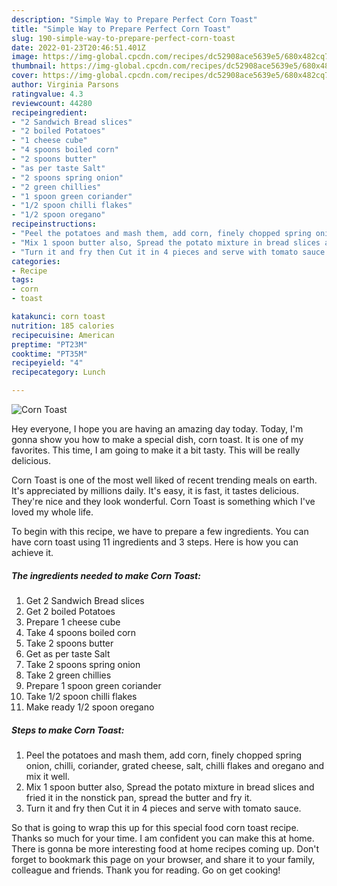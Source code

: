 ```yaml
---
description: "Simple Way to Prepare Perfect Corn Toast"
title: "Simple Way to Prepare Perfect Corn Toast"
slug: 190-simple-way-to-prepare-perfect-corn-toast
date: 2022-01-23T20:46:51.401Z
image: https://img-global.cpcdn.com/recipes/dc52908ace5639e5/680x482cq70/corn-toast-recipe-main-photo.jpg
thumbnail: https://img-global.cpcdn.com/recipes/dc52908ace5639e5/680x482cq70/corn-toast-recipe-main-photo.jpg
cover: https://img-global.cpcdn.com/recipes/dc52908ace5639e5/680x482cq70/corn-toast-recipe-main-photo.jpg
author: Virginia Parsons
ratingvalue: 4.3
reviewcount: 44280
recipeingredient:
- "2 Sandwich Bread slices"
- "2 boiled Potatoes"
- "1 cheese cube"
- "4 spoons boiled corn"
- "2 spoons butter"
- "as per taste Salt"
- "2 spoons spring onion"
- "2 green chillies"
- "1 spoon green coriander"
- "1/2 spoon chilli flakes"
- "1/2 spoon oregano"
recipeinstructions:
- "Peel the potatoes and mash them, add corn, finely chopped spring onion, chilli, coriander, grated cheese, salt, chilli flakes and oregano and mix it well."
- "Mix 1 spoon butter also, Spread the potato mixture in bread slices and fried it in the nonstick pan, spread the butter and fry it."
- "Turn it and fry then Cut it in 4 pieces and serve with tomato sauce."
categories:
- Recipe
tags:
- corn
- toast

katakunci: corn toast 
nutrition: 185 calories
recipecuisine: American
preptime: "PT23M"
cooktime: "PT35M"
recipeyield: "4"
recipecategory: Lunch

---
```



![Corn Toast](https://img-global.cpcdn.com/recipes/dc52908ace5639e5/680x482cq70/corn-toast-recipe-main-photo.jpg)

Hey everyone, I hope you are having an amazing day today. Today, I'm gonna show you how to make a special dish, corn toast. It is one of my favorites. This time, I am going to make it a bit tasty. This will be really delicious.

Corn Toast is one of the most well liked of recent trending meals on earth. It's appreciated by millions daily. It's easy, it is fast, it tastes delicious. They're nice and they look wonderful. Corn Toast is something which I've loved my whole life.




To begin with this recipe, we have to prepare a few ingredients. You can have corn toast using 11 ingredients and 3 steps. Here is how you can achieve it.

<!--inarticleads1-->

##### The ingredients needed to make Corn Toast:

1. Get 2 Sandwich Bread slices
1. Get 2 boiled Potatoes
1. Prepare 1 cheese cube
1. Take 4 spoons boiled corn
1. Take 2 spoons butter
1. Get as per taste Salt
1. Take 2 spoons spring onion
1. Take 2 green chillies
1. Prepare 1 spoon green coriander
1. Take 1/2 spoon chilli flakes
1. Make ready 1/2 spoon oregano




<!--inarticleads2-->

##### Steps to make Corn Toast:

1. Peel the potatoes and mash them, add corn, finely chopped spring onion, chilli, coriander, grated cheese, salt, chilli flakes and oregano and mix it well.
1. Mix 1 spoon butter also, Spread the potato mixture in bread slices and fried it in the nonstick pan, spread the butter and fry it.
1. Turn it and fry then Cut it in 4 pieces and serve with tomato sauce.




So that is going to wrap this up for this special food corn toast recipe. Thanks so much for your time. I am confident you can make this at home. There is gonna be more interesting food at home recipes coming up. Don't forget to bookmark this page on your browser, and share it to your family, colleague and friends. Thank you for reading. Go on get cooking!
